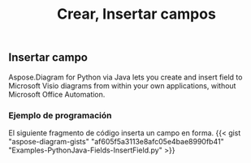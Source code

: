 ﻿---
title: Crear, Insertar campos
type: docs
weight: 10
url: /es/python-java/create-insert-fields/
description: Cómo crear, inserte campos usando Java Diagram API .
---
## **Insertar campo**
Aspose.Diagram for Python via Java lets you create and insert field to Microsoft Visio diagrams from within your own applications, without Microsoft Office Automation. 

### **Ejemplo de programación**
El siguiente fragmento de código inserta un campo en forma.
{{< gist "aspose-diagram-gists" "af605f5a3113e8afc05e4bae8990fb41" "Examples-PythonJava-Fields-InsertField.py" >}}

